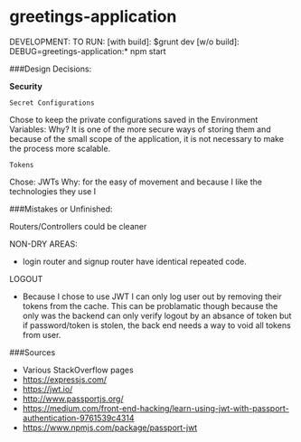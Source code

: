# greetings-application

DEVELOPMENT:
  TO RUN: 
    [with build]: $grunt dev
    [w/o build]: DEBUG=greetings-application:* npm start
    
###Design Decisions:

<b> Security </b>

    Secret Configurations
Chose to keep the private configurations saved in the Environment Variables:
Why? It is one of the more secure ways of storing them and because of the small
scope of the application, it is not necessary to make the process more scalable.
    
    Tokens
Chose: JWTs 
Why: for the easy of movement and because I like the technologies they use
I     

###Mistakes or Unfinished:

Routers/Controllers could be cleaner

NON-DRY AREAS:
- login router and signup router have identical repeated code.

LOGOUT
- Because I chose to use JWT I can only log user out by removing their tokens
from the cache. This can be problamatic though because the only was the backend
can only verify logout by an absance of token but if password/token is stolen,
the back end needs a way to void all tokens from user.


###Sources
- Various StackOverflow pages
- https://expressjs.com/
- https://jwt.io/
- http://www.passportjs.org/
- https://medium.com/front-end-hacking/learn-using-jwt-with-passport-authentication-9761539c4314
- https://www.npmjs.com/package/passport-jwt

